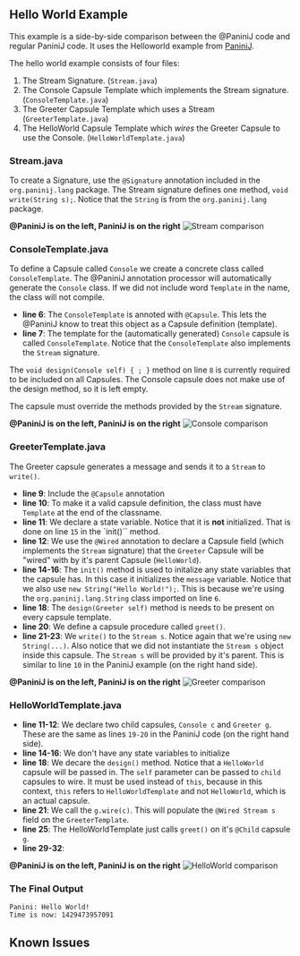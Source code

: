 ## Hello World Example

This example is a side-by-side comparison between the @PaniniJ code and regular PaniniJ code. It uses the Helloworld example from [PaniniJ](http://paninij.org/).

The hello world example consists of four files:

1. The Stream Signature. (`Stream.java`)
2. The Console Capsule Template which implements the Stream signature. (`ConsoleTemplate.java`)
3. The Greeter Capsule Template which uses a Stream (`GreeterTemplate.java`)
4. The HelloWorld Capsule Template which *wires* the Greeter Capsule to use the Console. (`HelloWorldTemplate.java`)

### Stream.java

To create a Signature, use the `@Signature` annotation included in the `org.paninij.lang` package. The Stream signature defines one method, `void write(String s);`. Notice that the `String` is from the `org.paninij.lang` package.

**@PaniniJ is on the left, PaniniJ is on the right**
![Stream comparison](http://dec1512.sd.ece.iastate.edu/src/img/example/ex-fig-stream.png)


### ConsoleTemplate.java

To define a Capsule called `Console` we create a concrete class called `ConsoleTemplate`. The @PaniniJ annotation processor will automatically generate the `Console` class. If we did not include word `Template` in the name, the class will not compile.

* **line 6**: The `ConsoleTemplate` is annoted with `@Capsule`. This lets the @PaniniJ know to treat this object as a Capsule definition (template).
* **line 7**: The template for the (automatically generated) `Console` capsule is called `ConsoleTemplate`. Notice that the `ConsoleTemplate` also implements the `Stream` signature.

The `void design(Console self) { ; }` method on line `8` is currently required to be included on all Capsules. The Console capsule does not make use of the design method, so it is left empty.

The capsule must override the methods provided by the `Stream` signature.

**@PaniniJ is on the left, PaniniJ is on the right**
![Console comparison](http://dec1512.sd.ece.iastate.edu/src/img/example/ex-fig-console.png)


### GreeterTemplate.java

The Greeter capsule generates a message and sends it to a `Stream` to `write()`.

* **line 9**: Include the `@Capsule` annotation
* **line 10**: To make it a valid capsule definition, the class must have `Template` at the end of the classname.
* **line 11**: We declare a state variable. Notice that it is **not** initialized. That is done on line `15` in the `init()`` method.
* **line 12**: We use the `@Wired` annotation to declare a Capsule field (which implements the `Stream` signature) that the `Greeter` Capsule will be "wired" with by it's parent Capsule (`HelloWorld`).
* **line 14-16**: The `init()` method is used to initalize any state variables that the capsule has. In this case it initializes the `message` variable. Notice that we also use `new String("Hello World!");`. This is because we're using the `org.paninij.lang.String` class imported on line `6`.
* **line 18**: The `design(Greeter self)` method is needs to be present on every capsule template.
* **line 20**: We define a capsule procedure called `greet()`.
* **line 21-23**: We `write()` to the `Stream s`. Notice again that we're using `new String(...)`. Also notice that we did not instantiate the `Stream s` object inside this capsule. The `Stream s` will be provided by it's parent. This is similar to line `10` in the PaniniJ example (on the right hand side).

**@PaniniJ is on the left, PaniniJ is on the right**
![Greeter comparison](http://dec1512.sd.ece.iastate.edu/src/img/example/ex-fig-greeter.png)


### HelloWorldTemplate.java

* **line 11-12**: We declare two child capsules, `Console c` and `Greeter g`. These are the same as lines `19-20` in the PaniniJ code (on the right hand side).
* **line 14-16**: We don't have any state variables to initialize
* **line 18**: We decare the `design()` method. Notice that a `HelloWorld` capsule will be passed in. The `self` parameter can be passed to `child` capsules to wire. It must be used instead of `this`, because in this context, `this` refers to `HelloWorldTemplate` and not `HelloWorld`, which is an actual capsule.
* **line 21**: We call the `g.wire(c)`. This will populate the `@Wired Stream s` field on the `GreeterTemplate`.
* **line 25**: The HelloWorldTemplate just calls `greet()` on it's `@Child` capsule `g`.
* **line 29-32**:

**@PaniniJ is on the left, PaniniJ is on the right**
![HelloWorld comparison](http://dec1512.sd.ece.iastate.edu/src/img/example/ex-fig-helloworld.png)

### The Final Output
```
Panini: Hello World!
Time is now: 1429473957091
```


## Known Issues
